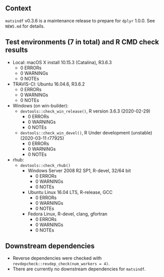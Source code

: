 ## Context

`matsindf` v0.3.6 is a maintenance release to prepare for `dplyr` 1.0.0.  See `NEWS.md` for details.


## Test environments (7 in total) and R CMD check results

* Local: macOS X install 10.15.3 (Catalina), R3.6.3
    * 0 ERRORs
    * 0 WARNINGs
    * 0 NOTEs
* TRAVIS-CI: Ubuntu 16.04.6, R3.6.2
    * 0 ERRORs
    * 0 WARNINGs
    * 0 NOTEs
* Windows (on win-builder):
    * `devtools::check_win_release()`, R version 3.6.3 (2020-02-29)
        * 0 ERRORs
        * 0 WARNINGs
        * 0 NOTEs
    * `devtools::check_win_devel()`, R Under development (unstable) (2020-03-11 r77925)
        * 0 ERRORs
        * 0 WARNINGs
        * 0 NOTEs
* rhub:
    * `devtools::check_rhub()`
        * Windows Server 2008 R2 SP1, R-devel, 32/64 bit
            * 0 ERRORs
            * 0 WARNINGs
            * 0 NOTEs
        * Ubuntu Linux 16.04 LTS, R-release, GCC
            * 0 ERRORs
            * 0 WARNINGs
            * 0 NOTEs
        * Fedora Linux, R-devel, clang, gfortran
            * 0 ERRORs
            * 0 WARNINGs
            * 0 NOTEs


## Downstream dependencies

* Reverse dependencies were checked with `revdepcheck::revdep_check(num_workers = 4)`.
* There are currently no downstream dependencies for `matsindf`.
